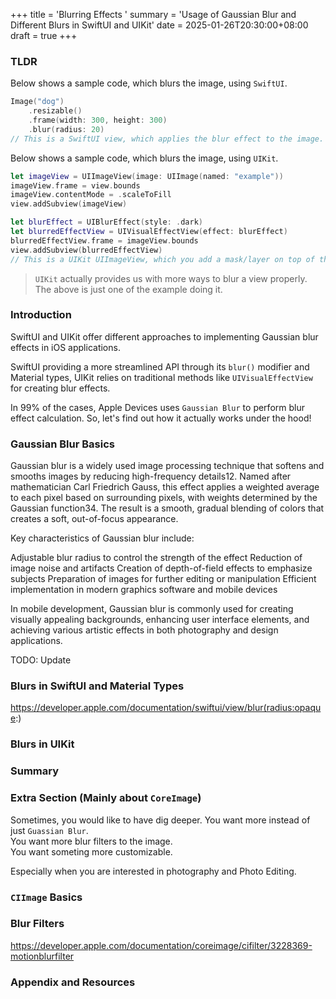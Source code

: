 +++
title = 'Blurring Effects '
summary = 'Usage of Gaussian Blur and Different Blurs in SwiftUI and UIKit'
date = 2025-01-26T20:30:00+08:00
draft = true
+++

### TLDR
Below shows a sample code, which blurs the image, using `SwiftUI`.

```swift
Image("dog")
    .resizable()
    .frame(width: 300, height: 300)
    .blur(radius: 20)
// This is a SwiftUI view, which applies the blur effect to the image.
```
Below shows a sample code, which blurs the image, using `UIKit`.
```swift
let imageView = UIImageView(image: UIImage(named: "example"))
imageView.frame = view.bounds
imageView.contentMode = .scaleToFill
view.addSubview(imageView)

let blurEffect = UIBlurEffect(style: .dark)
let blurredEffectView = UIVisualEffectView(effect: blurEffect)
blurredEffectView.frame = imageView.bounds
view.addSubview(blurredEffectView)
// This is a UIKit UIImageView, which you add a mask/layer on top of the image.
```
> `UIKit` actually provides us with more ways to blur a view properly. The above is just one of the example doing it.

### Introduction
SwiftUI and UIKit offer different approaches to implementing Gaussian blur effects in iOS applications.

SwiftUI providing a more streamlined API through its `blur()` modifier and Material types,
UIKit relies on traditional methods like `UIVisualEffectView` for creating blur effects.

In 99% of the cases, Apple Devices uses `Gaussian Blur` to perform blur effect calculation.
So, let's find out how it actually works under the hood!

### Gaussian Blur Basics
Gaussian blur is a widely used image processing technique that softens and smooths images by reducing high-frequency details12. Named after mathematician Carl Friedrich Gauss, this effect applies a weighted average to each pixel based on surrounding pixels, with weights determined by the Gaussian function34. The result is a smooth, gradual blending of colors that creates a soft, out-of-focus appearance.

Key characteristics of Gaussian blur include:

Adjustable blur radius to control the strength of the effect
Reduction of image noise and artifacts
Creation of depth-of-field effects to emphasize subjects
Preparation of images for further editing or manipulation
Efficient implementation in modern graphics software and mobile devices

In mobile development, Gaussian blur is commonly used for creating visually appealing backgrounds, enhancing user interface elements, and achieving various artistic effects in both photography and design applications.

TODO: Update
### Blurs in SwiftUI and Material Types
https://developer.apple.com/documentation/swiftui/view/blur(radius:opaque:)

### Blurs in UIKit

### Summary

### Extra Section (Mainly about `CoreImage`)
Sometimes, you would like to have dig deeper. You want more instead of just `Guassian Blur`.\
You want more blur filters to the image.\
You want someting more customizable.

Especially when you are interested in photography and Photo Editing.

### `CIImage` Basics

### Blur Filters
https://developer.apple.com/documentation/coreimage/cifilter/3228369-motionblurfilter

### Appendix and Resources
